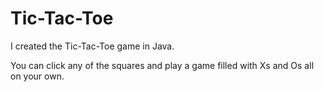 # Tic-Tac-Toe

I created the Tic-Tac-Toe game in Java.

You can click any of the squares and play a game filled with Xs and Os all on your own.
